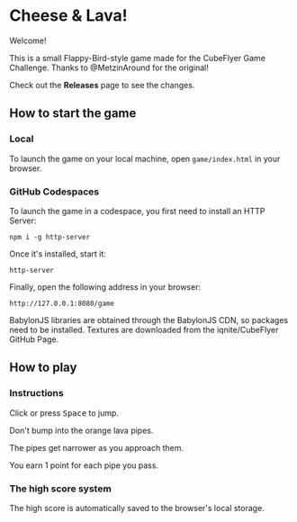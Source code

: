 # Cheese & Lava!

Welcome!

This is a small Flappy-Bird-style game made for the CubeFlyer Game Challenge. Thanks to @MetzinAround for the original!

Check out the **Releases** page to see the changes.

## How to start the game

### Local

To launch the game on your local machine, open `game/index.html` in your browser.

### GitHub Codespaces

To launch the game in a codespace, you first need to install an HTTP Server:

```
npm i -g http-server
```

Once it's installed, start it:

```
http-server
```

Finally, open the following address in your browser:

```
http://127.0.0.1:8080/game
```

BabylonJS libraries are obtained through the BabylonJS CDN, so packages need to be installed. Textures are downloaded from the iqnite/CubeFlyer GitHub Page.

## How to play

### Instructions

Click or press <kbd>Space</kbd> to jump.

Don't bump into the orange lava pipes.

The pipes get narrower as you approach them.

You earn 1 point for each pipe you pass.

### The high score system

The high score is automatically saved to the browser's local storage.
